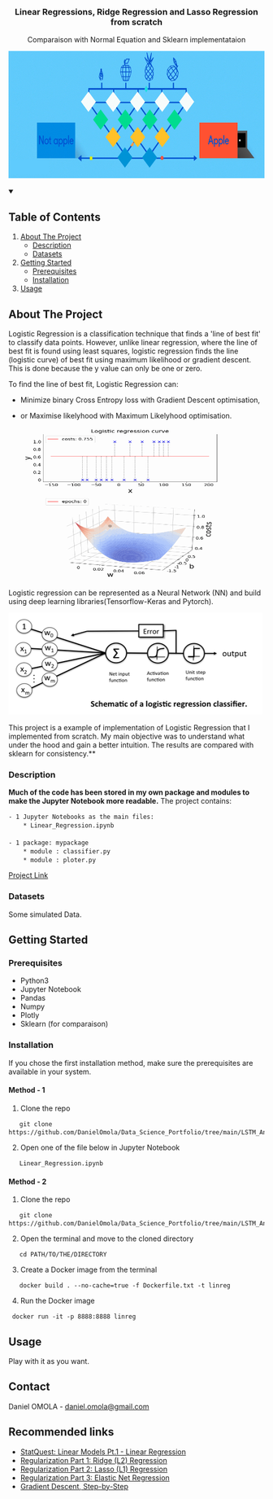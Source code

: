 <!--
[![Contributors][contributors-shield]][contributors-url]
[![Forks][forks-shield]][forks-url]
[![Stargazers][stars-shield]][stars-url]
[![Issues][issues-shield]][issues-url]
[![MIT License][license-shield]][license-url]
[![LinkedIn][linkedin-shield]][linkedin-url]
 -->


<!-- PROJECT LOGO -->
<br />
<h3 align="center">Linear Regressions, Ridge Regression and Lasso Regression from scratch</h3>
<p align="center">Comparaison with Normal Equation and Sklearn implementataion</p>
<p align="center">
  <a href="https://executive-education.dauphine.psl.eu/formations/executive-master-diplome-universite/ia-science-donnees" target="_blank">
    <img src="images/image_4.gif" alt="Logo" width="600" height="250">
  </a>




<!-- TABLE OF CONTENTS -->
<details open="open">
  <summary><h2> Table of Contents</h2></summary>
  <ol>
    <li>
      <a href="#about-the-project">About The Project</a>
      <ul>
        <li><a href="#description">Description</a></li>
      </ul>
      <ul>
        <li><a href="#datasets">Datasets</a></li>
      </ul>
    </li>
    <li>
      <a href="#getting-started">Getting Started</a>
      <ul>
        <li><a href="#prerequisites">Prerequisites</a></li>
        <li><a href="#installation">Installation</a></li>
      </ul>
    </li>
    <li><a href="#usage">Usage</a></li>

  </ol>
</details>



<!-- ABOUT THE PROJECT -->
## About The Project
  
Logistic Regression is a classification technique that finds a 'line of best fit' to classify data points. 
However, unlike linear regression, where the line of best fit is found using least squares, logistic regression finds the line (logistic curve)
of best fit using maximum likelihood or gradient descent. This is done because the y value can only be one or zero.

To find the line of best fit, Logistic Regression can:
* Minimize binary Cross Entropy loss with Gradient Descent optimisation,
* or Maximise likelyhood with Maximum Likelyhood optimisation.

  <a href="https://executive-education.dauphine.psl.eu/formations/executive-master-diplome-universite/ia-science-donnees" target="_blank">
    <img src="images/image_2.gif" alt="Logo" width="400" height="300">
  </a>

  
Logistic regression can be represented as a Neural Network (NN) and build using deep learning libraries(Tensorflow-Keras and Pytorch).

  <a href="https://executive-education.dauphine.psl.eu/formations/executive-master-diplome-universite/ia-science-donnees" target="_blank">
    <img src="images/image_1.png" alt="Logo" width="500" height="200">
  </a>

This project is a example of implementation of Logistic Regression that I implemented from scratch. 
My main objective was to understand what under the hood and gain a better intuition. The results are compared with sklearn for consistency.**
 

### Description
**Much of the code has been stored in my own package and modules to make the Jupyter Notebook more readable.**
The project contains:

```sh
- 1 Jupyter Notebooks as the main files:
	* Linear_Regression.ipynb
	
- 1 package: mypackage
	* module : classifier.py	
	* module : ploter.py
```




<a href="https://github.com/DanielOmola/Data_Science_Portfolio/tree/main/LSTM_Anomaly_Detection" target="_blank">Project Link</a>
	

### Datasets
Some simulated Data.

<!-- GETTING STARTED -->
## Getting Started


### Prerequisites
*  Python3
*  Jupyter Notebook
*  Pandas
*  Numpy
*  Plotly
*  Sklearn (for comparaison)

### Installation

If you chose the first installation method, make sure the prerequisites are available in your system.

#### Method - 1
1. Clone the repo
```JS
   git clone https://github.com/DanielOmola/Data_Science_Portfolio/tree/main/LSTM_Anomaly_Detection
```
2. Open one of the file below in Jupyter Notebook
```JS
   Linear_Regression.ipynb
```
<!-- -->

#### Method - 2
1. Clone the repo
```JS
   git clone https://github.com/DanielOmola/Data_Science_Portfolio/tree/main/LSTM_Anomaly_Detection
```
2. Open the terminal and move to the cloned directory 
```JS
   cd PATH/TO/THE/DIRECTORY
```
3. Create a Docker image from the terminal
```JS
   docker build . --no-cache=true -f Dockerfile.txt -t linreg
```
4. Run the Docker image
```JS
 docker run -it -p 8888:8888 linreg
```



<!-- USAGE EXAMPLES -->
## Usage

Play with it as you want.


<!-- CONTACT -->
## Contact

Daniel OMOLA - daniel.omola@gmail.com


<!-- Recommended links -->
## Recommended links

* <a href="https://www.youtube.com/watch?v=nk2CQITm_eo" target="_blank">StatQuest: Linear Models Pt.1 - Linear Regression</a>
* <a href="https://www.youtube.com/watch?v=Q81RR3yKn30" target="_blank">Regularization Part 1: Ridge (L2) Regression</a>
* <a href="https://www.youtube.com/watch?v=NGf0voTMlcs" target="_blank">Regularization Part 2: Lasso (L1) Regression</a>
* <a href="https://www.youtube.com/watch?v=1dKRdX9bfIo" target="_blank">Regularization Part 3: Elastic Net Regression</a>
* <a href="https://www.youtube.com/watch?v=sDv4f4s2SB8&t=1138s" target="_blank">Gradient Descent, Step-by-Step</a>
